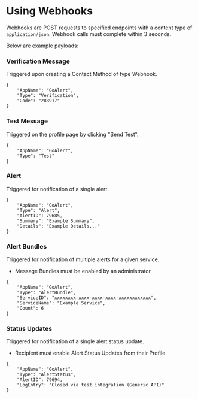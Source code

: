# Using Webhooks

Webhooks are POST requests to specified endpoints with a content type of `application/json`. Webhook calls must complete within 3 seconds.

Below are example payloads:

### Verification Message

Triggered upon creating a Contact Method of type Webhook.

```
{
    "AppName": "GoAlert",
    "Type": "Verification",
    "Code": "283917"
}
```

### Test Message

Triggered on the profile page by clicking "Send Test".

```
{
    "AppName": "GoAlert",
    "Type": "Test"
}
```

### Alert

Triggered for notification of a single alert.

```
{
    "AppName": "GoAlert",
    "Type": "Alert",
    "AlertID": 79685,
    "Summary": "Example Summary",
    "Details": "Example Details..."
}
```

### Alert Bundles

Triggered for notification of multiple alerts for a given service.

- Message Bundles must be enabled by an administrator

```
{
    "AppName": "GoAlert",
    "Type": "AlertBundle",
    "ServiceID": "xxxxxxxx-xxxx-xxxx-xxxx-xxxxxxxxxxxx",
    "ServiceName": "Example Service",
    "Count": 6
}
```

### Status Updates

Triggered for notification of a single alert status update.

- Recipient must enable Alert Status Updates from their Profile

```
{
    "AppName": "GoAlert",
    "Type": "AlertStatus",
    "AlertID": 79694,
    "LogEntry": "Closed via test integration (Generic API)"
}
```
